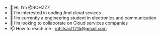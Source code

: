 - 👋 Hi, I’m @ROHZZZ
- 👀 I’m interested in coding And cloud sevices
- 🌱 I’m currently a engineering student in electronics and communication
- 💞️ I’m looking to collaborate on Cloud services companies 
- 📫 How to reach me : rohitsact1215@gmail.com 

<!---
ROHZZZ/ROHZZZ is a ✨ special ✨ repository because its `README.md` (this file) appears on your GitHub profile.
You can click the Preview link to take a look at your changes.
--->
